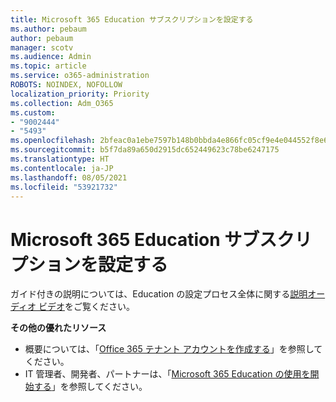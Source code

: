 ```yaml
---
title: Microsoft 365 Education サブスクリプションを設定する
ms.author: pebaum
author: pebaum
manager: scotv
ms.audience: Admin
ms.topic: article
ms.service: o365-administration
ROBOTS: NOINDEX, NOFOLLOW
localization_priority: Priority
ms.collection: Adm_O365
ms.custom:
- "9002444"
- "5493"
ms.openlocfilehash: 2bfeac0a1ebe7597b148b0bbda4e866fc05cf9e4e044552f8e6fa0f4227df736
ms.sourcegitcommit: b5f7da89a650d2915dc652449623c78be6247175
ms.translationtype: HT
ms.contentlocale: ja-JP
ms.lasthandoff: 08/05/2021
ms.locfileid: "53921732"
---
```

# <a name="set-up-a-microsoft-365-education-subscription"></a>Microsoft 365 Education サブスクリプションを設定する

ガイド付きの説明については、Education の設定プロセス全体に関する[説明オーディオ ビデオ](https://aka.ms/M365EduSetup)をご覧ください。

**その他の優れたリソース**

- 概要については、「[Office 365 テナント アカウントを作成する](https://docs.microsoft.com/microsoft-365/education/deploy/create-your-office-365-tenant)」を参照してください。
- IT 管理者、開発者、パートナーは、「[Microsoft 365 Education の使用を開始する](https://docs.microsoft.com/education/)」を参照してください。